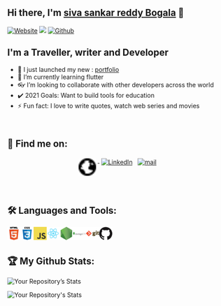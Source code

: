 ## Hi there, I'm [siva sankar reddy Bogala][website] 👋
[![Website](https://img.shields.io/website?label=MY_portfolio&style=for-the-badge&url=https%3A%2F%2Fshivashankarreddybogala.netlify.app)][website] 
![](https://visitor-badge.laobi.icu/badge?page_id=shivadharmi) [![Github](https://img.shields.io/github/followers/shivadharmi?label=Followers&logo=Github)](https://github.com/shivadharmi)
</br>

## I'm a Traveller, writer and Developer

- 🔭 I just launched my new : [portfolio][website]
-  🤞 I’m currently learning flutter
- 👓 I’m looking to collaborate with other developers across the world
- ✔️ 2021 Goals: Want to build tools for education
- ⚡ Fun fact: I love to write quotes, watch web series and movies
</br>

## :email: Find me on:
<p align="center">
 <a href="https://shivashankarreddybogala.netlify.app/" target="_blank" rel="noopener noreferrer"> <img src="https://raw.githubusercontent.com/iconic/open-iconic/master/svg/globe.svg" alt="github" height="40" style="vertical-align:top; margin:4px"> </a>
 <a href="https://www.linkedin.com/in/bogalassr/" target="_blank" rel="noopener noreferrer"> <img src="https://cdn.jsdelivr.net/npm/simple-icons@v3/icons/linkedin.svg" alt="LinkedIn" height="40" style="vertical-align:top; margin:4px"></a>
 <a href="mailto:shivadharmi@gmail.com"> <img src="https://cdn.jsdelivr.net/npm/simple-icons@v3/icons/gmail.svg" alt="mail" height="40" style="vertical-align:top; margin:4px"></a>
</p>
</br>

 ## 🛠 Languages and Tools:
 <p align="center">
    <img align="left" alt="HTML5" width="30px" src="https://raw.githubusercontent.com/github/explore/80688e429a7d4ef2fca1e82350fe8e3517d3494d/topics/html/html.png" />
    <img align="left" alt="CSS3" width="30px" src="https://raw.githubusercontent.com/github/explore/80688e429a7d4ef2fca1e82350fe8e3517d3494d/topics/css/css.png" />
    <img align="left" alt="JavaScript" width="30px" src="https://raw.githubusercontent.com/github/explore/80688e429a7d4ef2fca1e82350fe8e3517d3494d/topics/javascript/javascript.png" />
    <img align="left" alt="React" width="30px" src="https://raw.githubusercontent.com/github/explore/80688e429a7d4ef2fca1e82350fe8e3517d3494d/topics/react/react.png" />
    <img align="left" alt="Node.js" width="30px" src="https://raw.githubusercontent.com/github/explore/80688e429a7d4ef2fca1e82350fe8e3517d3494d/topics/nodejs/nodejs.png" />
    <img align="left" alt="MongoDB" width="30px" src="https://raw.githubusercontent.com/github/explore/80688e429a7d4ef2fca1e82350fe8e3517d3494d/topics/mongodb/mongodb.png" />
    <img align="left" alt="Git" width="30px" src="https://raw.githubusercontent.com/github/explore/80688e429a7d4ef2fca1e82350fe8e3517d3494d/topics/git/git.png" />
    <img align="left" alt="GitHub" width="30px" src="https://raw.githubusercontent.com/github/explore/78df643247d429f6cc873026c0622819ad797942/topics/github/github.png" />
 </p>
 </br>
 </br>
 
## :trophy: My Github Stats:
![Your Repository’s Stats](https://github-readme-stats.vercel.app/api?username=shivadharmi&show_icons=true)

![Your Repository's Stats](https://github-readme-stats.vercel.app/api/top-langs/?username=shivadharmi&theme=blue-green)

[website]:https://portfoliohnvk.netlify.app/
